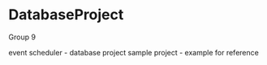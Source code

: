 # DatabaseProject
Group 9

event scheduler - database project
sample project - example for reference